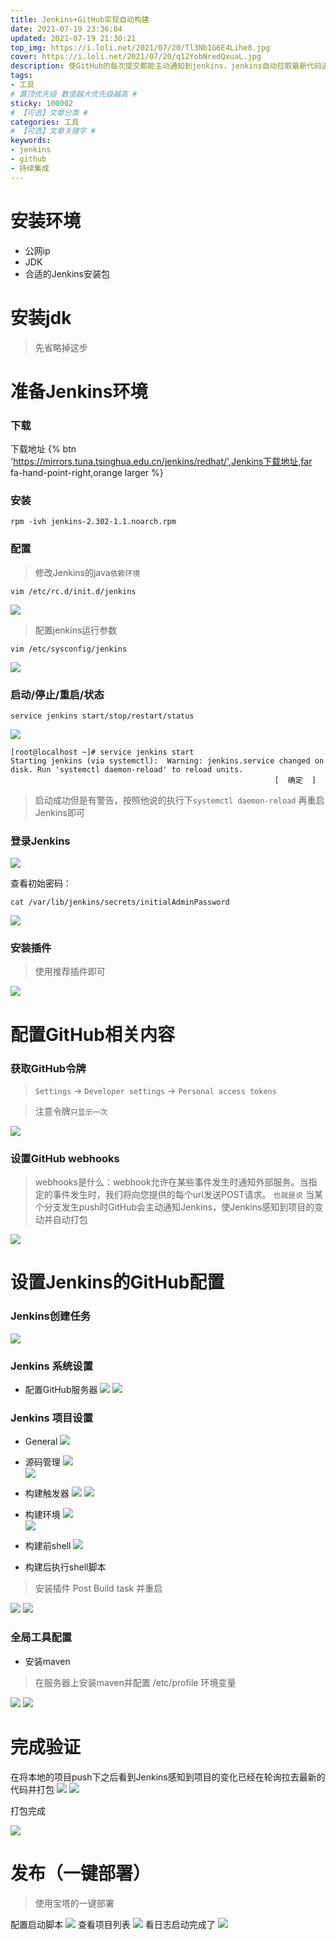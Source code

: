 ```yaml
---
title: Jenkins+GitHub实现自动构建
date: 2021-07-19 23:36:04
updated: 2021-07-19 21:30:21
top_img: https://i.loli.net/2021/07/20/Tl3Nb1G6E4Lihe8.jpg
cover: https://i.loli.net/2021/07/20/q12YobNredQxuaL.jpg
description: 使GitHub的每次提交都能主动通知到jenkins，jenkins自动拉取最新代码进行打包配合脚本实现自动发布
tags:
- 工具
# 置顶优先级 数值越大优先级越高 #
sticky: 100002
# 【可选】文章分类 #
categories: 工具
# 【可选】文章关键字 #
keywords:
- jenkins
- github
- 持续集成
---
```


# 安装环境
- 公网ip
- JDK  
- 合适的Jenkins安装包


# 安装jdk
> 先省略掉这步

# 准备Jenkins环境
### 下载
下载地址
{% btn 'https://mirrors.tuna.tsinghua.edu.cn/jenkins/redhat/',Jenkins下载地址,far fa-hand-point-right,orange larger %}

### 安装

```shell
rpm -ivh jenkins-2.302-1.1.noarch.rpm
```

### 配置
> 修改Jenkins的java`依赖环境`

```shell
vim /etc/rc.d/init.d/jenkins
```
![](https://i.loli.net/2021/07/20/CVYqAykRPa8QKJS.png)

> 配置jenkins运行参数
```shell
vim /etc/sysconfig/jenkins
```
![](https://i.loli.net/2021/07/20/GcFZLyi4VsMhAxm.png)


### 启动/停止/重启/状态
```shell
service jenkins start/stop/restart/status
```
![](https://i.loli.net/2021/07/20/ZjqgJh5L8FifrRt.png)

```shell
[root@localhost ~]# service jenkins start
Starting jenkins (via systemctl):  Warning: jenkins.service changed on disk. Run 'systemctl daemon-reload' to reload units.
                                                           [  确定  ]
```
> 启动成功但是有警告，按照他说的执行下`systemctl daemon-reload` 再重启Jenkins即可

### 登录Jenkins

![](https://i.loli.net/2021/07/20/yzEMFmAV6RHJUZn.png)

查看初始密码：
```shell
cat /var/lib/jenkins/secrets/initialAdminPassword
```
![](https://i.loli.net/2021/07/20/hfG2yHCOFm45bwP.png)

### 安装插件
> 使用推荐插件即可

![](https://i.loli.net/2021/07/20/qteRZwjmPyTNVGz.png)


# 配置GitHub相关内容

### 获取GitHub令牌
> `Settings` -> `Developer settings` -> `Personal access tokens`

> 注意令牌`只显示一次`

![](https://i.loli.net/2021/07/21/RyHA2gIuqiFNcOP.png)

### 设置GitHub webhooks
> webhooks是什么：webhook允许在某些事件发生时通知外部服务。当指定的事件发生时，我们将向您提供的每个url发送POST请求。
> `也就是说` 当某个分支发生push时GitHub会主动通知Jenkins，使Jenkins感知到项目的变动并自动打包

![](https://i.loli.net/2021/07/21/TpFeHdjQacw9Gb1.png)
# 设置Jenkins的GitHub配置

### Jenkins创建任务
![](https://i.loli.net/2021/07/21/h3VPyK94wYsQtZz.png)
### Jenkins 系统设置
- 配置GitHub服务器
![](https://i.loli.net/2021/07/21/ruzwt8kJOZlYsdp.png)
![](https://i.loli.net/2021/07/21/K9JZzSv3og85qaT.png)
  
### Jenkins 项目设置
- General
![](https://i.loli.net/2021/07/21/Tsqi8KmOLPWjGFx.png)
- 源码管理
![](https://i.loli.net/2021/07/21/wOZXHKB2umI9iDJ.png)  
![](https://i.loli.net/2021/07/21/zEviXPNWw4aBm7F.png)
- 构建触发器
![](https://i.loli.net/2021/07/21/Grtw8gMjU75lkA3.png)
![](https://i.loli.net/2021/07/21/UqnXLpriv5tK8Y4.png)
- 构建环境
![](https://i.loli.net/2021/07/21/WlcwrYf85jiAbFh.png)  
![](https://i.loli.net/2021/07/21/sdiHqEaJvxyFWMY.png)  
- 构建前shell
![](https://i.loli.net/2021/07/21/8xKpOj6H9NFrt4o.png)
  
- 构建后执行shell脚本
> 安装插件 Post Build task 并重启

![](https://i.loli.net/2021/07/21/wWyD7zSXk94GLc6.png)
![](https://i.loli.net/2021/07/21/FspVyHYb4a3B61u.png)

### 全局工具配置
- 安装maven
> 在服务器上安装maven并配置 /etc/profile 环境变量

![](https://i.loli.net/2021/07/21/GCzeZuxJ6A3oqYy.png)
![](https://i.loli.net/2021/07/21/8kgiWGwIez9Uacb.png)

# 完成验证
在将本地的项目push下之后看到Jenkins感知到项目的变化已经在轮询拉去最新的代码并打包
![](https://i.loli.net/2021/07/21/1DmsPTJrILSMZY8.png)
![](https://i.loli.net/2021/07/21/6YWIskZvfHqpRew.png)

打包完成

![](https://i.loli.net/2021/07/21/OdlDexBRI9ufbmj.png)

# 发布（一键部署）

> 使用宝塔的一键部署

配置启动脚本
![](https://i.loli.net/2021/07/21/wdUHIgzrsKpLXqo.png)
查看项目列表
![](https://i.loli.net/2021/07/21/RredbHzXByGuapn.png)
看日志启动完成了
![](https://i.loli.net/2021/07/21/c5SbxdwZ8sCRUyP.png)
